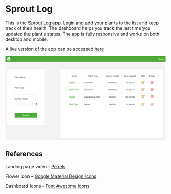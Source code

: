 # Sprout Log

  This is the Sprout Log app. Login and add your plants to the list and keep track of their health. The dashboard helps you track the last time you updated the plant's status. The app is fully responsive and works on both desktop and mobile.

  A live version of the app can be accessed [here](https://sprout-log.herokuapp.com/)

  ![A screenshot of the Sprout Log dashboard](./public/desktop-screenshot.png)

## References

  Landing page video – [Pexels](https://videos.pexels.com/)


  Flower Icon – [Google Material Design Icons](https://material.io/tools/icons/)


  Dashboard Icons – [Font Awesome Icons](https://fontawesome.com/)